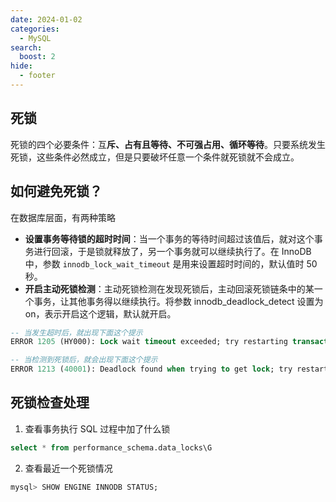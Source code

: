 ```yaml
---
date: 2024-01-02
categories:
  - MySQL
search:
  boost: 2
hide:
  - footer
---
```


## 死锁

死锁的四个必要条件：互**斥、占有且等待、不可强占用、循环等待**。只要系统发生死锁，这些条件必然成立，但是只要破坏任意一个条件就死锁就不会成立。

## 如何避免死锁？

在数据库层面，有两种策略

- **设置事务等待锁的超时时间**：当一个事务的等待时间超过该值后，就对这个事务进行回滚，于是锁就释放了，另一个事务就可以继续执行了。在 InnoDB 中，参数 `innodb_lock_wait_timeout` 是用来设置超时时间的，默认值时 50 秒。
- **开启主动死锁检测**：主动死锁检测在发现死锁后，主动回滚死锁链条中的某一个事务，让其他事务得以继续执行。将参数 innodb_deadlock_detect 设置为 on，表示开启这个逻辑，默认就开启。

```sql
-- 当发生超时后，就出现下面这个提示
ERROR 1205 (HY000): Lock wait timeout exceeded; try restarting transaction

-- 当检测到死锁后，就会出现下面这个提示
ERROR 1213 (40001): Deadlock found when trying to get lock; try restarting
```

## 死锁检查处理

1. 查看事务执行 SQL 过程中加了什么锁

```sql
select * from performance_schema.data_locks\G
```

2. 查看最近一个死锁情况

```sql
mysql> SHOW ENGINE INNODB STATUS;
```
